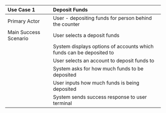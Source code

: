 |Use Case 1|Deposit Funds|
|:----|:----|
|Primary Actor| User - depositing funds for person behind the counter|
|Main Success Scenario| User selects a deposit funds|
|| System displays options of accounts which funds can be deposited to|
|| User selects an account to deposit funds to|
|| System asks for how much funds to be deposited|
|| User inputs how much funds is being deposited|
|| System sends success response to user terminal|
